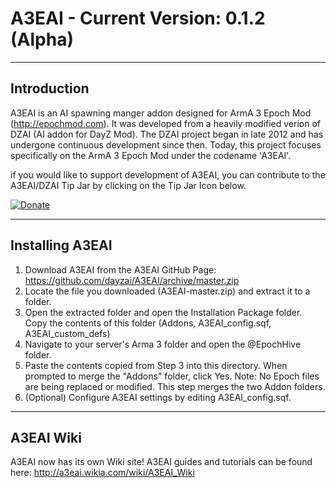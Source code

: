 A3EAI - Current Version: 0.1.2 (Alpha)
=====

---
Introduction
---
A3EAI is an AI spawning manger addon designed for ArmA 3 Epoch Mod (http://epochmod.com). It was developed from a heavily modified verion of DZAI (AI addon for DayZ Mod). The DZAI project began in late 2012 and has undergone continuous development since then. Today, this project focuses specifically on the ArmA 3 Epoch Mod under the codename 'A3EAI'.

if you would like to support development of A3EAI, you can contribute to the A3EAI/DZAI Tip Jar by clicking on the Tip Jar Icon below.

[![Donate](http://imageshack.com/a/img673/6646/qjrNdn.png)](http://imraising.com/dzai/)

---
Installing A3EAI
---
1. Download A3EAI from the A3EAI GitHub Page: https://github.com/dayzai/A3EAI/archive/master.zip
2. Locate the file you downloaded (A3EAI-master.zip) and extract it to a folder.
3. Open the extracted folder and open the Installation Package folder. Copy the contents of this folder (Addons, A3EAI_config.sqf, A3EAI_custom_defs)
4. Navigate to your server's Arma 3 folder and open the @EpochHive folder.
5. Paste the contents copied from Step 3 into this directory. When prompted to merge the "Addons" folder, click Yes. Note: No Epoch files are being replaced or modified. This step merges the two Addon folders. 
6. (Optional) Configure A3EAI settings by editing A3EAI_config.sqf. 

---
A3EAI Wiki
---
A3EAI now has its own Wiki site! A3EAI guides and tutorials can be found here: http://a3eai.wikia.com/wiki/A3EAI_Wiki

